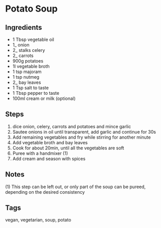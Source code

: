 # Potato Soup

## Ingredients

* 1 Tbsp vegetable oil 
* 1_ onion
* 2_ stalks celery 
* 2_ carrots
* 900g potatoes
* 1l vegetable broth
* 1 tsp majoram
* 1 tsp nutmeg 
* 2_ bay leaves 
* 1 Tsp salt to taste 
* 1 Tbsp pepper to taste
* 100ml cream or milk (optional)

## Steps

1. dice onion, celery, carrots and potatoes and mince garlic
2. Sautee onions in oil until transparent, add garlic and continue for 30s 
3. Add remaining vegetables and fry while stirring for another minute
4. Add vegetable broth and bay leaves 
5. Cook for about 20min, until all the vegetables are soft
6. Puree with a handmixer (1)
7. Add cream and season with spices

## Notes

(1) This step can be left out, or only part of the soup can be pureed, depending on the desired consistency

## Tags
vegan, vegetarian, soup, potato
